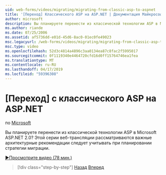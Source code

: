 ```yaml
---
uid: web-forms/videos/migrating/migrating-from-classic-asp-to-aspnet
title: '[Переход] Классического ASP на ASP.NET | Документация Майкрософт'
author: microsoft
description: Вы планируете перенести из классической технологии ASP в Microsoft ASP.NET 2.0? Данная серия поможет во внимание при разработке архитектуры...
ms.author: riande
ms.date: 07/25/2006
ms.assetid: af5736dd-e01d-45d6-8ac0-01ec0fe49023
msc.legacyurl: /web-forms/videos/migrating/migrating-from-classic-asp-to-aspnet
msc.type: video
ms.openlocfilehash: 52d3c4814a4896c3aa0134ea87c8fac2f5995017
ms.sourcegitcommit: 0f1119340e4464720cfd16d0ff15764746ea1fea
ms.translationtype: MT
ms.contentlocale: ru-RU
ms.lasthandoff: 04/17/2019
ms.locfileid: "59396308"
---
```

# <a name="migrating-from-classic-asp-to-aspnet"></a>[Переход] с классического ASP на ASP.NET

по [Microsoft](https://github.com/microsoft)

Вы планируете перенести из классической технологии ASP в Microsoft ASP.NET 2.0? Этой серии веб-трансляции рассматриваются важные архитектурные рекомендации следует учитывать при планировании стратегии миграции.

[&#9654;Просмотрите видео (78 мин.)](https://channel9.msdn.com/Blogs/ASP-NET-Site-Videos/migrating-from-classic-asp-to-aspnet)

> [!div class="step-by-step"]
> [Назад](intro-to-aspnet-20-user-interface-elements.md)
> [Вперед](intro-to-aspnet-for-jsp-developers-welcome-to-aspnet-20.md)
